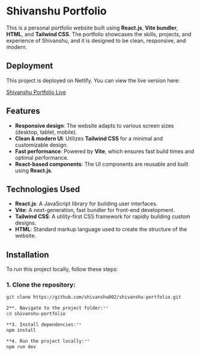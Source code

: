 # Shivanshu Portfolio

This is a personal portfolio website built using **React.js**, **Vite bundler**, **HTML**, and **Tailwind CSS**. The portfolio showcases the skills, projects, and experience of Shivanshu, and it is designed to be clean, responsive, and modern.

## Deployment

This project is deployed on Netlify. You can view the live version here:

[Shivanshu Portfolio Live](https://unrivaled-bavarois-760372.netlify.app/)


## Features

- **Responsive design**: The website adapts to various screen sizes (desktop, tablet, mobile).
- **Clean & modern UI**: Utilizes **Tailwind CSS** for a minimal and customizable design.
- **Fast performance**: Powered by **Vite**, which ensures fast build times and optimal performance.
- **React-based components**: The UI components are reusable and built using **React.js**.

## Technologies Used

- **React.js**: A JavaScript library for building user interfaces.
- **Vite**: A next-generation, fast bundler for front-end development.
- **Tailwind CSS**: A utility-first CSS framework for rapidly building custom designs.
- **HTML**: Standard markup language used to create the structure of the website.

## Installation

To run this project locally, follow these steps:

### 1. Clone the repository:

```bash
git clone https://github.com/shivanshu002/shivanshu-portfolio.git

2**. Navigate to the project folder:**
cd shivanshu-portfolio

**3. Install dependencies:**
npm install

**4. Run the project locally:**
npm run dev

